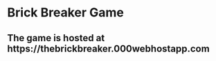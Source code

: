 <h1>Brick Breaker Game</h1>
<h2>The game is hosted at https://thebrickbreaker.000webhostapp.com </h2>
